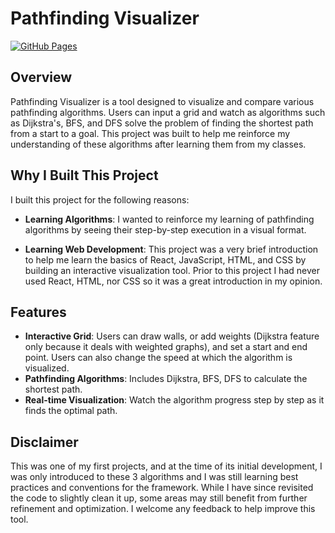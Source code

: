 # Pathfinding Visualizer

[![GitHub Pages](https://img.shields.io/badge/Hosted%20on-GitHub%20Pages-2386A4?style=for-the-badge)](https://<your-username>.github.io/PathFindingVisualizer)

## Overview
Pathfinding Visualizer is a tool designed to visualize and compare various pathfinding algorithms. Users can input a grid and watch as algorithms such as Dijkstra's, BFS, and DFS solve the problem of finding the shortest path from a start to a goal. This project was built to help me reinforce my understanding of these algorithms after learning them from my classes. 

## Why I Built This Project

I built this project for the following reasons:

- **Learning Algorithms**: I wanted to reinforce my learning of pathfinding algorithms by seeing their step-by-step execution in a visual format.
  
- **Learning Web Development**: This project was a very brief introduction to help me learn the basics of React, JavaScript, HTML, and CSS by building an interactive visualization tool. Prior to this project I had never used React, HTML, nor CSS so it was a great introduction in my opinion.

## Features
- **Interactive Grid**: Users can draw walls, or add weights (Dijkstra feature only because it deals with weighted graphs), and set a start and end point. Users can also change the speed at which the algorithm is visualized.
- **Pathfinding Algorithms**: Includes Dijkstra, BFS, DFS to calculate the shortest path.
- **Real-time Visualization**: Watch the algorithm progress step by step as it finds the optimal path.

## Disclaimer

This was one of my first projects, and at the time of its initial development, I was only introduced to these 3 algorithms and I was still learning best practices and conventions for the framework. While I have since revisited the code to slightly clean it up, some areas may still benefit from further refinement and optimization. I welcome any feedback to help improve this tool.